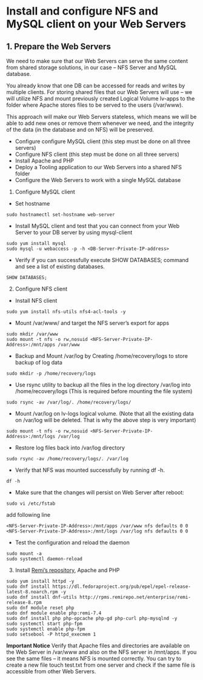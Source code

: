 # Install and configure NFS and MySQL client on your Web Servers

## 1. Prepare the Web Servers
We need to make sure that our Web Servers can serve the same content from shared storage solutions, in our case – NFS Server and MySQL 
database.

You already know that one DB can be accessed for reads and writes by multiple clients. For storing shared files that our Web Servers 
will use – we will utilize NFS and mount previously created Logical Volume lv-apps to the folder where Apache stores files to be served to the users (/var/www).

This approach will make our Web Servers stateless, which means we will be able to add new ones or remove them whenever we need, and the integrity of the data (in the database and on NFS) will be preserved.

- Configure configure MySQL client (this step must be done on all three servers)
- Configure NFS client (this step must be done on all three servers)
- Install Apache and PHP 
- Deploy a Tooling application to our Web Servers into a shared NFS folder
- Configure the Web Servers to work with a single MySQL database

1. Configure MySQL client

- Set hostname

```
sudo hostnamectl set-hostname web-server 
```

- Install MySQL client and test that you can connect from your Web Server to your DB server by using mysql-client

```
sudo yum install mysql
sudo mysql -u webaccess -p -h <DB-Server-Private-IP-address>
```

- Verify if you can successfully execute SHOW DATABASES; command and see a list of existing databases.
```
SHOW DATABASES;
```

2. Configure NFS client

- Install NFS client

```
sudo yum install nfs-utils nfs4-acl-tools -y
```

-  Mount /var/www/ and target the NFS server’s export for apps

```
sudo mkdir /var/www
sudo mount -t nfs -o rw,nosuid <NFS-Server-Private-IP-Address>:/mnt/apps /var/www
```
- Backup and Mount /var/log by Creating /home/recovery/logs to store backup of log data

```
sudo mkdir -p /home/recovery/logs
```

- Use rsync utility to backup all the files in the log directory /var/log into /home/recovery/logs (This is required before mounting the file system)

```
sudo rsync -av /var/log/. /home/recovery/logs/
```

- Mount /var/log on lv-logs logical volume. (Note that all the existing data on /var/log will be deleted. That is why the above step is very important)
```
sudo mount -t nfs -o rw,nosuid <NFS-Server-Private-IP-Address>:/mnt/logs /var/log
```
- Restore log files back into /var/log directory

```
sudo rsync -av /home/recovery/logs/. /var/log
```

- Verify that NFS was mounted successfully by running df -h. 

```
df -h
```

- Make sure that the changes will persist on Web Server after reboot:

```
sudo vi /etc/fstab
```

add following line

```
<NFS-Server-Private-IP-Address>:/mnt/apps /var/www nfs defaults 0 0
<NFS-Server-Private-IP-Address>:/mnt/logs /var/log nfs defaults 0 0
```
- Test the configuration and reload the daemon

```
sudo mount -a
sudo systemctl daemon-reload
```

3. Install [Remi’s repository](http://www.servermom.org/how-to-enable-remi-repo-on-centos-7-6-and-5/2790/), Apache and PHP

```
sudo yum install httpd -y
sudo dnf install https://dl.fedoraproject.org/pub/epel/epel-release-latest-8.noarch.rpm -y
sudo dnf install dnf-utils http://rpms.remirepo.net/enterprise/remi-release-8.rpm
sudo dnf module reset php
sudo dnf module enable php:remi-7.4
sudo dnf install php php-opcache php-gd php-curl php-mysqlnd -y
sudo systemctl start php-fpm
sudo systemctl enable php-fpm
sudo setsebool -P httpd_execmem 1
```
**Important Notice** 
Verify that Apache files and directories are available on the Web Server in /var/www and also on the NFS server in /mnt/apps. 
If you see the same files – it means NFS is mounted correctly. You can try to create a new file touch test.txt from one server and check if the same file is accessible from other Web Servers.